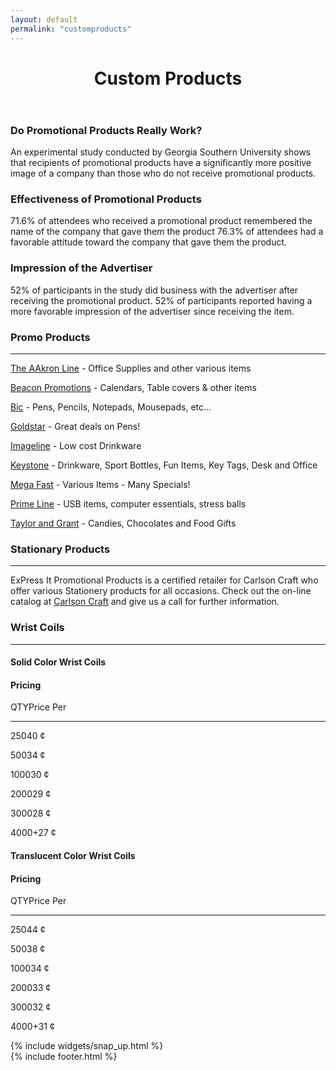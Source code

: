 ```yaml
---
layout: default
permalink: "customproducts"
---
```


<header class="site-header" name="top">
  <div class="underlay-promotional">
    <div class="title-head">
      <h1 class="site-title font1">Custom Products</h1>
    </div>
  </div>
</header>

<div class="containter customproducts-con"  id="promoproducts">
  <div class="col-md-4 promo-snippet">
    <h3 class="font1">Do Promotional Products Really Work?</h3>
    <p>An experimental study conducted by Georgia Southern University shows that recipients of promotional products have a significantly more positive image of a company than those who do not receive promotional products.</p>
  </div>
  <div class="col-md-4 promo-snippet">
    <h3 class="font1">Effectiveness of Promotional Products</h3>
    <p>71.6% of attendees who received a promotional product remembered the name of the company that gave them the product 76.3% of attendees had a favorable attitude toward the company that gave them the product.</p>
  </div>
  <div class="col-md-4 promo-snippet" id="Stationaryproducts">
    <h3 class="font1 need-break">Impression of the Advertiser</h3>
    <p>52% of participants in the study did business with the advertiser after receiving the promotional product. 52% of participants reported having a more favorable impression of the advertiser since receiving the item.</p>
  </div>
  <div class="col-md-4 col-md-offset-1">
    <div class="list-title">
      <h3 class="font1">Promo Products</h3>
      <hr />
    </div>
    <div class="list-links">
      <p class="font1"><a href="http://www.aakronline.com/">The AAkron Line</a> - <span class="link-des">Office Supplies and other various items</span></p>
      <p class="font1"><a href="http://www.beaconpromotions.com/">Beacon Promotions</a> - <span class="link-des">Calendars, Table covers & other items</span></p>
      <p class="font1"><a href="https://online.bicgraphic.com/sites/bicgraphic/global_landing.html">Bic</a> - <span class="link-des">Pens, Pencils, Notepads, Mousepads, etc...</span></p>
      <p class="font1"><a href="http://www.goldstarpens.com/UI/Default.aspx">Goldstar</a> - <span class="link-des">Great deals on Pens!</span></p>
      <p class="font1"><a href="http://www.mugmonkey.com/">Imageline</a> - <span class="link-des">Low cost Drinkware</span></p>
      <p class="font1"><a href="http://www.keystoneline.com/">Keystone</a> - <span class="link-des">Drinkware, Sport Bottles, Fun Items, Key Tags, Desk and Office</span></p>
      <p class="font1"><a href="http://www.megafastline.com/">Mega Fast</a> - <span class="link-des">Various Items - Many Specials!</span></p>
      <p class="font1"><a href="http://www.primeline.com/">Prime Line</a> - <span class="link-des">USB items, computer essentials, stress balls</span></p>
      <p class="font1"><a href="http://www.chocolateinn.com//intro">Taylor and Grant</a> - <span class="link-des">Candies, Chocolates and Food Gifts</span></p>
    </div>
  </div>
  <div class="col-md-4 col-md-offset-1 stattt">
    <div class="stat">
      <h3 class="font1">Stationary Products</h3>
      <hr />
    </div>
    <div class="stat-snippet">
      <p>ExPress It Promotional Products is a certified retailer for Carlson Craft who offer various Stationery products for all occasions.
      Check out the on-line catalog at <a href="http://viewonly.carlsoncraft.com">Carlson Craft</a> and give us a call for further information.</p>
    </div>
  </div>
  <div class="col-md-6 coil-title">
    <h3 class="font1" id="wristcoils">Wrist Coils</h3>
    <hr />
  </div>
  <div class="col-md-3 solid-coil">
    <div class="solid-price">
    <h4 class="font1 fade-out">Solid Color Wrist Coils</h4>
      <div class="fade-in font1 category-title">
        <h4 class="price-tag">Pricing</h4>
        <p><span class="qty">QTY</span><span class="per">Price Per</span></p>
        <hr />
        <p><span class="qty2">250</span><span class="per2">40 &#162;</span></p>
        <p><span class="qty2">500</span><span class="per2">34 &#162;</span></p>
        <p><span class="qty2">1000</span><span class="per2">30 &#162;</span></p>
        <p><span class="qty2">2000</span><span class="per2">29 &#162;</span></p>
        <p><span class="qty2">3000</span><span class="per2">28 &#162;</span></p>
        <p><span class="qty2">4000+</span><span class="per2">27 &#162;</span></p>
      </div>
    </div>
  </div>
  <div class="col-md-3 trans-coil">
    <div class="trans-price">
    <h4 class="font1 fade-out">Translucent Color Wrist Coils</h4>
      <div class="fade-in font1 category-title">
        <h4 class="price-tag">Pricing</h4>
        <p><span class="qty">QTY</span><span class="per">Price Per</span></p>
        <hr />
        <p><span class="qty2">250</span><span class="per2">44 &#162;</span></p>
        <p><span class="qty2">500</span><span class="per2">38 &#162;</span></p>
        <p><span class="qty2">1000</span><span class="per2">34 &#162;</span></p>
        <p><span class="qty2">2000</span><span class="per2">33 &#162;</span></p>
        <p><span class="qty2">3000</span><span class="per2">32 &#162;</span></p>
        <p><span class="qty2">4000+</span><span class="per2">31 &#162;</span></p>
      </div>
    </div>
  </div>
</div>

<div>
  {% include widgets/snap_up.html %}
</div>

<div class="bottom2">
  {% include footer.html %}
</div>
